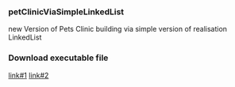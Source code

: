 ### petClinicViaSimpleLinkedList
new Version of Pets Clinic building via simple version of realisation LinkedList

### Download executable file

[link#1](http://petsclinic.site40.net/download/clinic-1.1-viaSimpleLinkedList.jar) [link#2](https://cloud.mail.ru/public/6GPz/9wFYGo8Rb)
